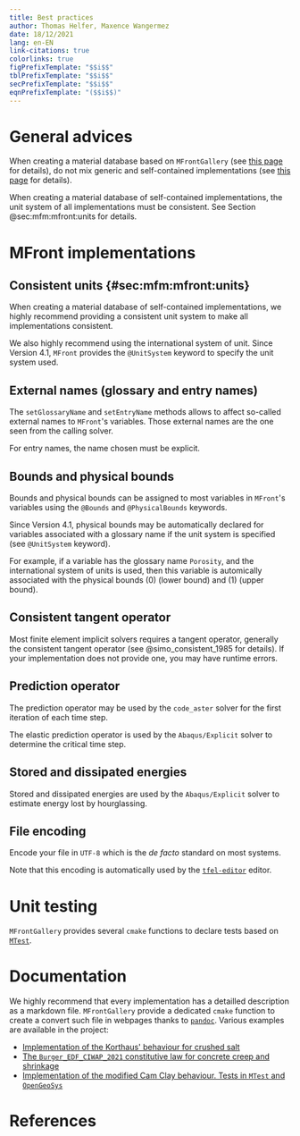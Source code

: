 ```yaml
---
title: Best practices
author: Thomas Helfer, Maxence Wangermez
date: 18/12/2021
lang: en-EN
link-citations: true
colorlinks: true
figPrefixTemplate: "$$i$$"
tblPrefixTemplate: "$$i$$"
secPrefixTemplate: "$$i$$"
eqnPrefixTemplate: "($$i$$)"
---
```


# General advices

When creating a material database based on `MFrontGallery` (see [this
page](creating-derived-project.html) for details), do not mix generic
and self-contained implementations (see [this page](index.html) for
details).

When creating a material database of self-contained implementations, the
unit system of all implementations must be consistent. See Section
@sec:mfm:mfront:units for details.

# MFront implementations

## Consistent units {#sec:mfm:mfront:units}

When creating a material database of self-contained implementations, we
highly recommend providing a consistent unit system to make all
implementations consistent.

We also highly recommend using the international system of unit. Since
Version 4.1, `MFront` provides the `@UnitSystem` keyword to specify the
unit system used.

## External names (glossary and entry names)

The `setGlossaryName` and `setEntryName` methods allows to affect
so-called external names to `MFront`'s variables. Those external names
are the one seen from the calling solver.

For entry names, the name chosen must be explicit.

## Bounds and physical bounds

Bounds and physical bounds can be assigned to most variables in
`MFront`'s variables using the `@Bounds` and `@PhysicalBounds` keywords.

Since Version 4.1, physical bounds may be automatically declared for
variables associated with a glossary name if the unit system is
specified (see `@UnitSystem` keyword).

For example, if a variable has the glossary name `Porosity`, and the
international system of units is used, then this variable is automically
associated with the physical bounds \(0\) (lower bound) and \(1\) (upper
bound).

## Consistent tangent operator

Most finite element implicit solvers requires a tangent operator,
generally the consistent tangent operator (see @simo_consistent_1985 for
details). If your implementation does not provide one, you may have
runtime errors.

## Prediction operator

The prediction operator may be used by the `code_aster` solver for the
first iteration of each time step.

The elastic prediction operator is used by the `Abaqus/Explicit` solver
to determine the critical time step.

## Stored and dissipated energies

Stored and dissipated energies are used by the `Abaqus/Explicit` solver
to estimate energy lost by hourglassing.

## File encoding

Encode your file in `UTF-8` which is the *de facto* standard on most
systems.

Note that this encoding is automatically used by the
[`tfel-editor`](https://github.com/thelfer/tfel-editor) editor.

# Unit testing

`MFrontGallery` provides several `cmake` functions to declare tests
based on [`MTest`](https://thelfer.github.io/tfel/web/mtest.html).

# Documentation

We highly recommend that every implementation has a detailled
description as a markdown file. `MFrontGallery` provide a dedicated
`cmake` function to create a convert such file in webpages thanks to
[`pandoc`](https://pandoc.org). Various examples are available in the
project:

- [Implementation of the Korthaus' behaviour for crushed salt](CrushedSaltKorthausBehaviour.html)
- [The `Burger_EDF_CIWAP_2021` constitutive law for concrete creep and shrinkage](Burger_EDF_CIWAP_2021.html)
- [Implementation of the modified Cam Clay behaviour. Tests in `MTest` and `OpenGeoSys`](SemiImplicitModifiedCamClay_OpenGeoSys2020.html)

# References